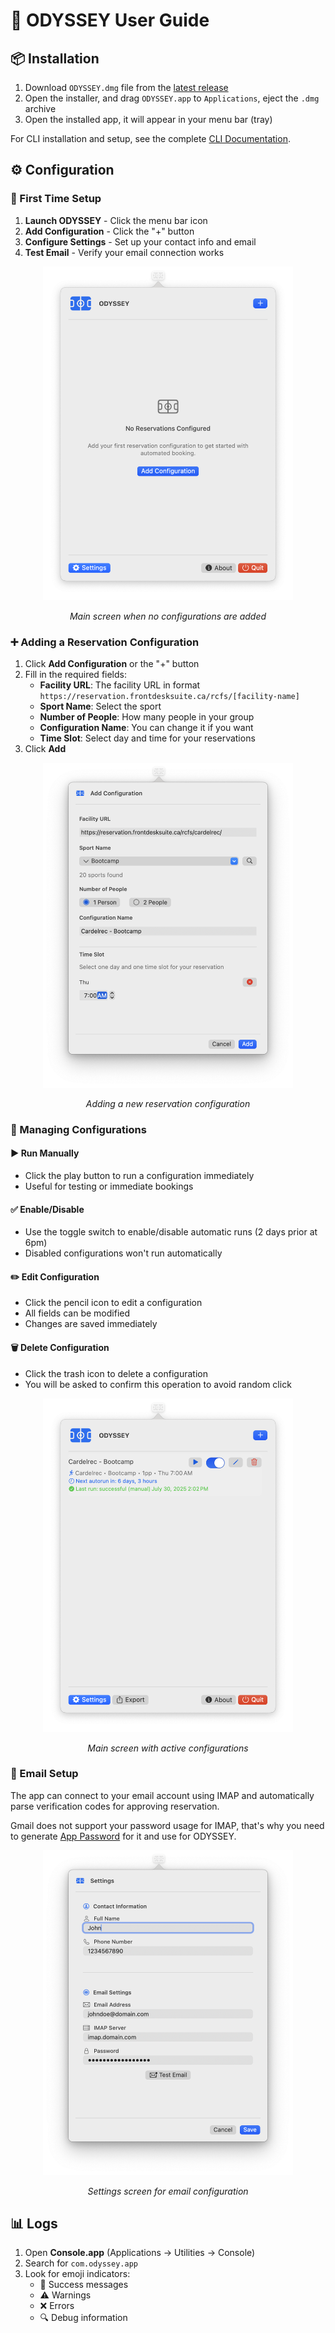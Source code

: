 # 👤 ODYSSEY User Guide

## 📦 Installation

1. Download `ODYSSEY.dmg` file from the [latest release](https://github.com/Amet13/ODYSSEY/releases/latest/)
2. Open the installer, and drag `ODYSSEY.app` to `Applications`, eject the `.dmg` archive
3. Open the installed app, it will appear in your menu bar (tray)

For CLI installation and setup, see the complete [CLI Documentation](CLI.md).

## ⚙️ Configuration

### 🎯 First Time Setup

1. **Launch ODYSSEY** - Click the menu bar icon
2. **Add Configuration** - Click the "+" button
3. **Configure Settings** - Set up your contact info and email
4. **Test Email** - Verify your email connection works

<div align="center">
  <img src="Images/main_empty.png" width="400" alt="Main screen with no configurations">
  <p><em>Main screen when no configurations are added</em></p>
</div>

### ➕ Adding a Reservation Configuration

1. Click **Add Configuration** or the "+" button
2. Fill in the required fields:
   - **Facility URL**: The facility URL in format `https://reservation.frontdesksuite.ca/rcfs/[facility-name]`
   - **Sport Name**: Select the sport
   - **Number of People**: How many people in your group
   - **Configuration Name**: You can change it if you want
   - **Time Slot**: Select day and time for your reservations
3. Click **Add**

<div align="center">
  <img src="Images/add_config.png" width="400" alt="Add configuration screen">
  <p><em>Adding a new reservation configuration</em></p>
</div>

### 🔧 Managing Configurations

#### ▶️ Run Manually

- Click the play button to run a configuration immediately
- Useful for testing or immediate bookings

#### ✅ Enable/Disable

- Use the toggle switch to enable/disable automatic runs (2 days prior at 6pm)
- Disabled configurations won't run automatically

#### ✏️ Edit Configuration

- Click the pencil icon to edit a configuration
- All fields can be modified
- Changes are saved immediately

#### 🗑️ Delete Configuration

- Click the trash icon to delete a configuration
- You will be asked to confirm this operation to avoid random click

<div align="center">
  <img src="Images/main_configs.png" width="400" alt="Main screen with configurations">
  <p><em>Main screen with active configurations</em></p>
</div>

### 📧 Email Setup

The app can connect to your email account using IMAP and automatically parse verification codes for approving reservation.

Gmail does not support your password usage for IMAP, that's why you need to generate [App Password](https://support.google.com/mail/answer/185833?hl=en) for it and use for ODYSSEY.

<div align="center">
  <img src="Images/settings.png" width="400" alt="Settings screen">
  <p><em>Settings screen for email configuration</em></p>
</div>

## 📊 Logs

1. Open **Console.app** (Applications → Utilities → Console)
2. Search for `com.odyssey.app`
3. Look for emoji indicators:
   - 🚀 Success messages
   - ⚠️ Warnings
   - ❌ Errors
   - 🔍 Debug information
